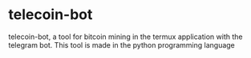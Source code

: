 # telecoin-bot
telecoin-bot, a tool for bitcoin mining in the termux application with the telegram bot. This tool is made in the python programming language
